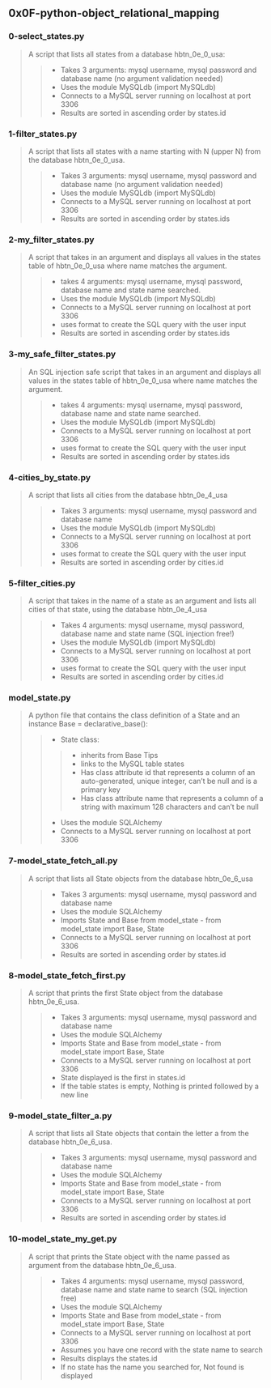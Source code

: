 ## 0x0F-python-object_relational_mapping
### 0-select_states.py
> A script that lists all states from a database hbtn_0e_0_usa:
>> - Takes 3 arguments: mysql username, mysql password and database name (no argument validation needed)
>> - Uses the module MySQLdb (import MySQLdb)
>> - Connects to a MySQL server running on localhost at port 3306
>> - Results are sorted in ascending order by states.id
### 1-filter_states.py
> A script that lists all states with a name starting with N (upper N) from the database hbtn_0e_0_usa.
>> - Takes 3 arguments: mysql username, mysql password and database name (no argument validation needed)
>> - Uses the module MySQLdb (import MySQLdb)
>> - Connects to a MySQL server running on localhost at port 3306
>> - Results are sorted in ascending order by states.ids
### 2-my_filter_states.py
> A script that takes in an argument and displays all values in the states table of hbtn_0e_0_usa where name matches the argument.
>> - takes 4 arguments: mysql username, mysql password, database name and state name searched.
>> - Uses the module MySQLdb (import MySQLdb)
>> - Connects to a MySQL server running on localhost at port 3306
>> - uses format to create the SQL query with the user input
>> - Results are sorted in ascending order by states.ids
### 3-my_safe_filter_states.py
> An SQL injection safe script that takes in an argument and displays all values in the states table of hbtn_0e_0_usa where name matches the argument.
>> - takes 4 arguments: mysql username, mysql password, database name and state name searched.
>> - Uses the module MySQLdb (import MySQLdb)
>> - Connects to a MySQL server running on localhost at port 3306
>> - uses format to create the SQL query with the user input
>> - Results are sorted in ascending order by states.ids
### 4-cities_by_state.py
> A script that lists all cities from the database hbtn_0e_4_usa
>> - Takes 3 arguments: mysql username, mysql password and database name
>> - Uses the module MySQLdb (import MySQLdb)
>> - Connects to a MySQL server running on localhost at port 3306
>> - uses format to create the SQL query with the user input
>> - Results are sorted in ascending order by cities.id
### 5-filter_cities.py
> A script that takes in the name of a state as an argument and lists all cities of that state, using the database hbtn_0e_4_usa
>> - Takes 4 arguments: mysql username, mysql password, database name and state name (SQL injection free!)
>> - Uses the module MySQLdb (import MySQLdb)
>> - Connects to a MySQL server running on localhost at port 3306
>> - uses format to create the SQL query with the user input
>> - Results are sorted in ascending order by cities.id
### model_state.py
> A python file that contains the class definition of a State and an instance Base = declarative_base():
>> - State class:
>>> - inherits from Base Tips
>>> - links to the MySQL table states
>>> - Has class attribute id that represents a column of an auto-generated, unique integer, can’t be null and is a primary key
>>> - Has class attribute name that represents a column of a string with maximum 128 characters and can’t be null
>> - Uses the module SQLAlchemy
>> - Connects to a MySQL server running on localhost at port 3306
### 7-model_state_fetch_all.py
> A script that lists all State objects from the database hbtn_0e_6_usa
>> - Takes 3 arguments: mysql username, mysql password and database name
>> - Uses the module SQLAlchemy
>> - Imports State and Base from model_state - from model_state import Base, State
>> - Connects to a MySQL server running on localhost at port 3306
>> - Results are sorted in ascending order by states.id
### 8-model_state_fetch_first.py
> A script that prints the first State object from the database hbtn_0e_6_usa.
>> - Takes 3 arguments: mysql username, mysql password and database name
>> - Uses the module SQLAlchemy
>> - Imports State and Base from model_state - from model_state import Base, State
>> - Connects to a MySQL server running on localhost at port 3306
>> - State displayed is the first in states.id
>> - If the table states is empty, Nothing is printed followed by a new line
### 9-model_state_filter_a.py
> A script that lists all State objects that contain the letter a from the database hbtn_0e_6_usa.
>> - Takes 3 arguments: mysql username, mysql password and database name
>> - Uses the module SQLAlchemy
>> - Imports State and Base from model_state - from model_state import Base, State
>> - Connects to a MySQL server running on localhost at port 3306
>> - Results are sorted in ascending order by states.id
### 10-model_state_my_get.py
> A script that prints the State object with the name passed as argument from the database hbtn_0e_6_usa.
>> - Takes 4 arguments: mysql username, mysql password, database name and state name to search (SQL injection free)
>> - Uses the module SQLAlchemy
>> - Imports State and Base from model_state - from model_state import Base, State
>> - Connects to a MySQL server running on localhost at port 3306
>> - Assumes you have one record with the state name to search
>> - Results displays the states.id
>> - If no state has the name you searched for, Not found is displayed